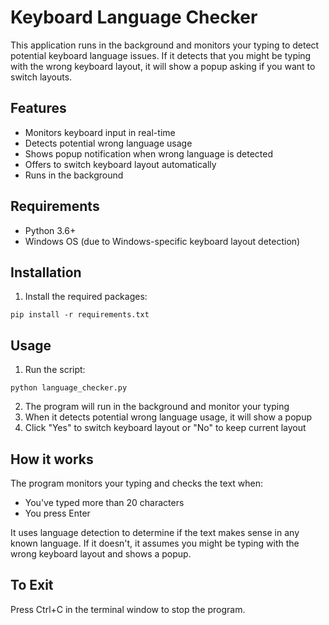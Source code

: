 # Keyboard Language Checker

This application runs in the background and monitors your typing to detect potential keyboard language issues. If it detects that you might be typing with the wrong keyboard layout, it will show a popup asking if you want to switch layouts.

## Features

- Monitors keyboard input in real-time
- Detects potential wrong language usage
- Shows popup notification when wrong language is detected
- Offers to switch keyboard layout automatically
- Runs in the background

## Requirements

- Python 3.6+
- Windows OS (due to Windows-specific keyboard layout detection)

## Installation

1. Install the required packages:
```
pip install -r requirements.txt
```

## Usage

1. Run the script:
```
python language_checker.py
```

2. The program will run in the background and monitor your typing
3. When it detects potential wrong language usage, it will show a popup
4. Click "Yes" to switch keyboard layout or "No" to keep current layout

## How it works

The program monitors your typing and checks the text when:
- You've typed more than 20 characters
- You press Enter

It uses language detection to determine if the text makes sense in any known language. If it doesn't, it assumes you might be typing with the wrong keyboard layout and shows a popup.

## To Exit

Press Ctrl+C in the terminal window to stop the program.
